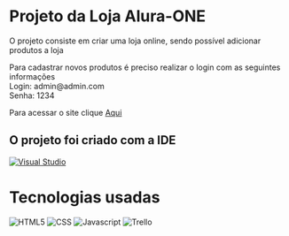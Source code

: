 # Projeto da Loja Alura-ONE

<p>O projeto consiste em criar uma loja online, sendo possível adicionar produtos a loja</p>

<p> Para cadastrar novos produtos é preciso realizar o login com as seguintes informações 
<br>
Login: admin@admin.com
<br>
Senha: 1234
</p>

<p>
  Para acessar o site clique <a href="https://raismel.github.io/store.github.io/">Aqui</a>
</p>


## O projeto foi criado com a IDE

[![Visual Studio](https://img.shields.io/badge/Visual_Studio_Code-0078D4?style=for-the-badge&logo=visual%20studio%20code&logoColor=white)](https://code.visualstudio.com/)

# Tecnologias usadas #

![HTML5](https://img.shields.io/badge/HTML-239120?style=for-the-badge&logo=html5&logoColor=white)
![CSS](https://img.shields.io/badge/CSS-239120?&style=for-the-badge&logo=css3&logoColor=white)
![Javascript](https://img.shields.io/badge/JavaScript-F7DF1E?style=for-the-badge&logo=javascript&logoColor=black)
![Trello](https://img.shields.io/badge/Trello-0052CC?style=for-the-badge&logo=trello&logoColor=white)
